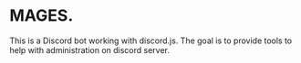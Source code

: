 # MAGES.
This is a Discord bot working with discord.js.
The goal is to provide tools to help with administration on discord server.

